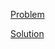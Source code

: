 [Problem](https://leetcode.com/problems/longest-palindrome)

[Solution](https://leetcode.com/problems/longest-palindrome/solutions/3232147/409-longest-palindrome-simple-solution)

